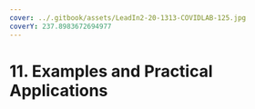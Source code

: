 ```yaml
---
cover: ../.gitbook/assets/LeadIn2-20-1313-COVIDLAB-125.jpg
coverY: 237.8983672694977
---
```


# 11. Examples and Practical Applications

